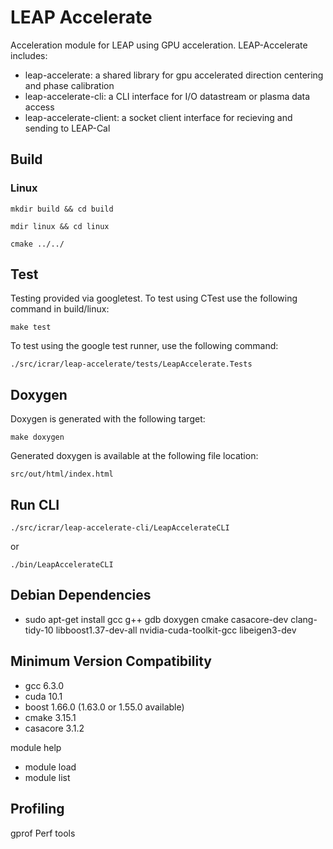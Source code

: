 # LEAP Accelerate

Acceleration module for LEAP using GPU acceleration. LEAP-Accelerate includes:

* leap-accelerate: a shared library for gpu accelerated direction centering and phase calibration
* leap-accelerate-cli: a CLI interface for I/O datastream or plasma data access 
* leap-accelerate-client: a socket client interface for recieving and sending to LEAP-Cal

## Build

### Linux

`mkdir build && cd build`

`mdir linux && cd linux`

`cmake ../../`

## Test

Testing provided via googletest. To test using CTest use the following command in build/linux:

`make test`

To test using the google test runner, use the following command:

`./src/icrar/leap-accelerate/tests/LeapAccelerate.Tests`

## Doxygen

Doxygen is generated with the following target:

`make doxygen`

Generated doxygen is available at the following file location:

`src/out/html/index.html`

## Run CLI

`./src/icrar/leap-accelerate-cli/LeapAccelerateCLI`

or

`./bin/LeapAccelerateCLI`

## Debian Dependencies

* sudo apt-get install gcc g++ gdb doxygen cmake casacore-dev clang-tidy-10 libboost1.37-dev-all nvidia-cuda-toolkit-gcc libeigen3-dev

## Minimum Version Compatibility

* gcc 6.3.0
* cuda 10.1
* boost 1.66.0 (1.63.0 or 1.55.0 available)
* cmake 3.15.1
* casacore 3.1.2

module help

* module load
* module list

## Profiling
gprof
Perf tools
